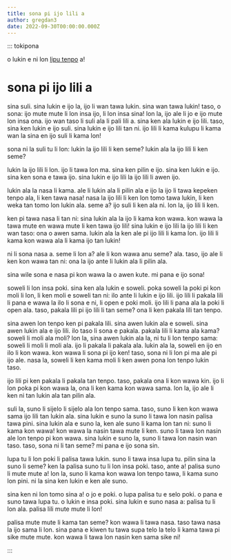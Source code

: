 ```yaml
---
title: sona pi ijo lili a
author: gregdan3
date: 2022-09-30T00:00:00.000Z
---
```

::: tokipona

o lukin e ni lon [lipu tenpo](https://liputenpo.org/wp-content/uploads/2022/10/0016kulupu.pdf) a!

# sona pi ijo lili a

sina suli.
sina lukin e ijo la, ijo li wan tawa lukin.
sina wan tawa lukin!
taso, o sona:
ijo mute mute li lon insa ijo, li lon insa sina!
lon la, ijo ale li jo e ijo mute lon insa ona.
ijo wan taso li suli ala li pali lili a.
sina ken ala lukin e ijo lili.
taso, sina ken lukin e ijo suli.
sina lukin e ijo lili tan ni.
ijo lili li kama kulupu li kama wan la sina en ijo suli li kama lon!

sona ni la suli tu li lon:
lukin la ijo lili li ken seme?
lukin ala la ijo lili li ken seme?

lukin la ijo lili li lon.
ijo li tawa lon ma.
sina ken pilin e ijo.
sina ken lukin e ijo.
sina ken sona e tawa ijo.
sina lukin e ijo lili la ijo lili li awen ijo.

lukin ala la nasa li kama.
ale li lukin ala li pilin ala e ijo la ijo li tawa kepeken tenpo ala, li ken tawa nasa!
nasa la ijo lili li ken lon tomo tawa lukin, li ken weka tan tomo lon lukin ala.
seme a?
ijo suli li ken ala ni.
lon la, ijo lili li ken.

ken pi tawa nasa li tan ni:
sina lukin ala la ijo li kama kon wawa.
kon wawa la tawa mute en wawa mute li ken tawa ijo lili!
sina lukin e ijo lili la ijo lili li ken wan taso:
ona o awen sama.
lukin ala la ken ale pi ijo lili li kama lon.
ijo lili li kama kon wawa ala li kama ijo tan lukin!

ni li sona nasa a.
seme li lon a?
ale li kon wawa anu seme?
ala.
taso, ijo ale li ken kon wawa tan ni:
ona la ijo ante li lukin ala li pilin ala.

sina wile sona e nasa pi kon wawa la o awen kute.
mi pana e ijo sona!

soweli li lon insa poki.
sina ken ala lukin e soweli.
poka soweli la poki pi kon moli li lon, li ken moli e soweli tan ni:
ilo ante li lukin e ijo lili.
ijo lili li pakala lili li pana e wawa la ilo li sona e ni, li open e poki moli.
ijo lili li pana ala la poki li open ala.
taso, pakala lili pi ijo lili li tan seme?
ona li ken pakala lili tan tenpo.

sina awen lon tenpo ken pi pakala lili.
sina awen lukin ala e soweli.
sina awen lukin ala e ijo lili.
ilo taso li sona e pakala.
pakala lili li kama ala kama?
soweli li moli ala moli?
lon la, sina awen lukin ala la, ni tu li lon tenpo sama:
soweli li moli li moli ala.
ijo li pakala li pakala ala.
lukin ala la, soweli en ijo en ilo li kon wawa.
kon wawa li sona pi ijo ken!
taso, sona ni li lon pi ma ale pi ijo ale.
nasa la, soweli li ken kama moli li ken awen pona lon tenpo lukin taso.

ijo lili pi ken pakala li pakala tan tenpo.
taso, pakala ona li kon wawa kin.
ijo li lon poka pi kon wawa la, ona li ken kama kon wawa sama.
lon la, ijo ale li ken ni tan lukin ala tan pilin ala.

suli la, suno li sijelo li sijelo ala lon tenpo sama.
taso, suno li ken kon wawa sama ijo lili tan lukin ala.
sina lukin e suno la suno li tawa lon nasin palisa tawa pini.
sina lukin ala e suno la, ken ale suno li kama lon tan ni:
suno li kama kon wawa!
kon wawa la nasin tawa mute li ken.
suno li tawa lon nasin ale lon tenpo pi kon wawa.
sina lukin e suno la, suno li tawa lon nasin wan taso.
taso, sona ni li tan seme?
mi pana e ijo sona sin.

lupa tu li lon poki li palisa tawa lukin.
suno li tawa insa lupa tu.
pilin sina la suno li seme?
ken la palisa suno tu li lon insa poki.
taso, ante a!
palisa suno li mute mute a!
lon la, suno li kama kon wawa lon tenpo tawa, li kama suno lon pini.
ni la sina ken lukin e ken ale suno.

sina ken ni lon tomo sina a!
o jo e poki.
o lupa palisa tu e selo poki.
o pana e suno tawa lupa tu.
o lukin e insa poki.
sina lukin e suno nasa a:
palisa tu li lon ala.
palisa lili mute mute li lon!

palisa mute mute li kama tan seme?
kon wawa li tawa nasa.
taso tawa nasa la ijo sama li lon.
sina pana e kiwen tu tawa supa telo la telo li kama tawa pi sike mute mute.
kon wawa li tawa lon nasin ken sama sike ni!

:::

